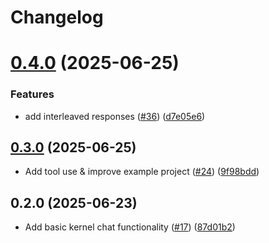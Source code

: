 # Changelog

# [0.4.0](https://github.com/unternet-co/kernel/compare/v0.3.0...v0.4.0) (2025-06-25)


### Features

* add interleaved responses ([#36](https://github.com/unternet-co/kernel/issues/36)) ([d7e05e6](https://github.com/unternet-co/kernel/commit/d7e05e6bbe8383ca4adacacebbfc6bd7cd663e31))

## [0.3.0](https://github.com/unternet-co/kernel/compare/v0.2.0...v0.3.0) (2025-06-25)

* Add tool use & improve example project ([#24](https://github.com/unternet-co/kernel/issues/24)) ([9f98bdd](https://github.com/unternet-co/kernel/commit/9f98bddda17da0872cab74b428a90eb801c097ea))

## 0.2.0 (2025-06-23)

* Add basic kernel chat functionality ([#17](https://github.com/unternet-co/kernel/issues/17)) ([87d01b2](https://github.com/unternet-co/kernel/commit/87d01b2ccefa2a90c848a54db0dc71e8587645ca))
